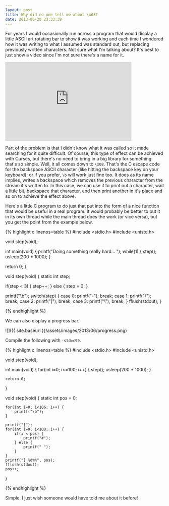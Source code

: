 ```yaml
---
layout: post
title: Why did no one tell me about \x08?
date: 2013-06-20 23:33:38
---
```


For years I would occasionally run across a program that would display a little ASCII art rotating bar to show it was working and each time I wondered how it was writing to what I assumed was standard out, but replacing previously written characters. Not sure what I'm talking about? It's best to just show a video since I'm not sure there's a name for it.

<iframe src="https://www.youtube-nocookie.com/embed/3riWUqM9Cr0?rel=0" height="250" width="400" allowfullscreen="" frameborder="0"></iframe>

Part of the problem is that I didn't know what it was called so it made searching for it quite difficult. Of course, this type of effect can be achieved with Curses, but there's no need to bring in a big library for something that's so simple. Well, it all comes down to <code>\x08</code>. That's the C escape code for the backspace ASCII character (like hitting the backspace key on your keyboard); or if you prefer, <code>\b</code> will work just fine too. It does as its name implies, writes a backspace which removes the previous character from the stream it's written to. In this case, we can use it to print out a character, wait a little bit, backspace that character, and then print another in it's place and so on to achieve the effect above.

Here's a little C program to do just that put into the form of a nice function that would be useful in a real program. It would probably be better to put it in its own thread while the main thread does the work (or vice versa), but you get the point from the example below.

<!--more-->

{% highlight c linenos=table %}
#include <stdio.h>
#include <unistd.h>

void step(void);

int main(void) {
   printf("Doing something really hard...  ");
   while(1) {
      step();
      usleep(200 * 1000);
   }

   return 0;
}

void step(void) {
   static int step;

   if(step < 3) {
      step++;
   } else {
      step = 0;
   }

   printf("\b");
   switch(step) {
      case 0:
         printf("-");
         break;
      case 1:
         printf("/");
         break;
      case 2:
         printf("|");
         break;
      case 3:
         printf("\\");
         break;
   }
   fflush(stdout);
}

{% endhighlight %}

We can also display a progress bar.

![]({{ site.baseurl }}/assets/images/2013/06/progress.png)


Compile the following with <code>-std=c99</code>.

{% highlight c linenos=table %}
#include <stdio.h>
#include <unistd.h>

void step(void);

int main(void) {
    for(int i=0; i<=100; i++) {
        step();
        usleep(200 * 1000);
    }

    return 0;
}

void step(void) {
    static int pos = 0;

    for(int i=0; i<106; i++) {
        printf("\b");
    }

    printf("[");
    for(int i=0; i<100; i++) {
        if(i < pos) {
            printf("#");
        } else {
            printf(" ");
        }
    }
    printf("] %d%%", pos);
    fflush(stdout);
    pos++;
}

{% endhighlight %}

Simple. I just wish someone would have told me about it before!
